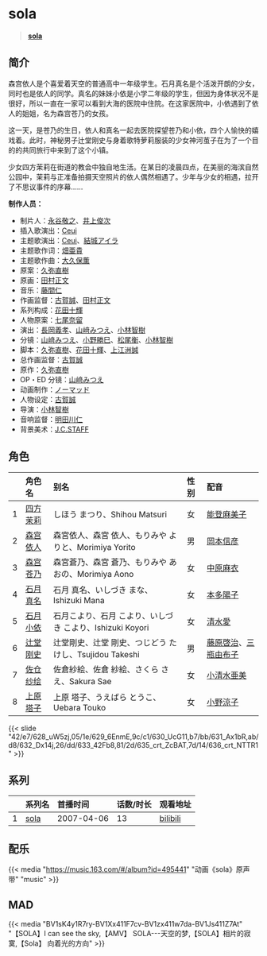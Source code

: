 # sola


> <u>**[sola](https://bgm.tv/subject/798)**</u>

## 简介

森宫依人是个喜爱着天空的普通高中一年级学生。石月真名是个活泼开朗的少女，同时也是依人的同学。真名的妹妹小依是小学二年级的学生，但因为身体状况不是很好，所以一直在一家可以看到大海的医院中住院。在这家医院中，小依遇到了依人的姐姐，名为森宫苍乃的女孩。

这一天，是苍乃的生日，依人和真名一起去医院探望苍乃和小依，四个人愉快的嬉戏着。此时，神秘男子辻堂刚史与身着歌特萝莉服装的少女神河茧子在为了一个目的的共同旅行中来到了这个小镇。

少女四方茉莉在街道的教会中独自地生活。在某日的凌晨四点，在美丽的海滨自然公园中，茉莉与正准备拍摄天空照片的依人偶然相遇了。少年与少女的相遇，拉开了不思议事件的序幕……

**制作人员：**
- 制片人：[永谷敬之](https://bgm.tv/person/12021)、[井上俊次](https://bgm.tv/person/963)
- 插入歌演出：[Ceui](https://bgm.tv/person/6141)
- 主题歌演出：[Ceui](https://bgm.tv/person/6141)、[結城アイラ](https://bgm.tv/person/5873)
- 主题歌作词：[畑亜貴](https://bgm.tv/person/7329)
- 主题歌作曲：[大久保薫](https://bgm.tv/person/3455)
- 原案：[久弥直樹](https://bgm.tv/person/6717)
- 原画：[田村正文](https://bgm.tv/person/12608)
- 音乐：[藤間仁](https://bgm.tv/person/2749)
- 作画监督：[古賀誠](https://bgm.tv/person/1191)、[田村正文](https://bgm.tv/person/12608)
- 系列构成：[花田十輝](https://bgm.tv/person/262)
- 人物原案：[七尾奈留](https://bgm.tv/person/1341)
- 演出：[長岡義孝](https://bgm.tv/person/26852)、[山﨑みつえ](https://bgm.tv/person/8482)、[小林智樹](https://bgm.tv/person/2904)
- 分镜：[山﨑みつえ](https://bgm.tv/person/8482)、[小野勝巳](https://bgm.tv/person/3206)、[松尾衡](https://bgm.tv/person/2567)、[小林智樹](https://bgm.tv/person/2904)
- 脚本：[久弥直樹](https://bgm.tv/person/6717)、[花田十輝](https://bgm.tv/person/262)、[上江洲誠](https://bgm.tv/person/1599)
- 总作画监督：[古賀誠](https://bgm.tv/person/1191)
- 原作：[久弥直樹](https://bgm.tv/person/6717)
- OP・ED 分镜：[山﨑みつえ](https://bgm.tv/person/8482)
- 动画制作：[ノーマッド](https://bgm.tv/person/3118)
- 人物设定：[古賀誠](https://bgm.tv/person/1191)
- 导演：[小林智樹](https://bgm.tv/person/2904)
- 音响监督：[明田川仁](https://bgm.tv/person/477)
- 背景美术：[J.C.STAFF](https://bgm.tv/person/390)

## 角色

|     |   角色名   |   别名  | 性别 |  配音  |
|:--- |:------  |:----      |:---  |:--   |
| 1 | [四方茉莉](https://bgm.tv/character/628) | しほう まつり、Shihou Matsuri | 女 | [能登麻美子](https://bgm.tv/person/3827) |
| 2 | [森宫依人](https://bgm.tv/character/629) | 森宮依人、森宮 依人、もりみや よりと、Morimiya Yorito | 男 | [岡本信彦](https://bgm.tv/person/4950) |
| 3 | [森宫苍乃](https://bgm.tv/character/630) | 森宮蒼乃、森宮 蒼乃、もりみや あおの、Morimiya Aono | 女 | [中原麻衣](https://bgm.tv/person/4145) |
| 4 | [石月真名](https://bgm.tv/character/631) | 石月 真名、いしづき まな、Ishizuki Mana | 女 | [本多陽子](https://bgm.tv/person/4903) |
| 5 | [石月小依](https://bgm.tv/character/632) | 石月こより、石月 こより、いしづき こより、Ishizuki Koyori | 女 | [清水愛](https://bgm.tv/person/4064) |
| 6 | [辻堂刚史](https://bgm.tv/character/633) | 辻堂剛史、辻堂 剛史、つじどう たけし、Tsujidou Takeshi | 男 | [藤原啓治](https://bgm.tv/person/4016)、[三瓶由布子](https://bgm.tv/person/4667) |
| 7 | [佐仓纱绘](https://bgm.tv/character/635) | 佐倉紗絵、佐倉 紗絵、さくら さえ、Sakura Sae | 女 | [小清水亜美](https://bgm.tv/person/4474) |
| 8 | [上原塔子](https://bgm.tv/character/636) | 上原 塔子、うえばら とうこ、Uebara Touko | 女 | [小野涼子](https://bgm.tv/person/4727) |

{{< slide "42/e7/628_uW5zj,05/1e/629_6EnmE,9c/c1/630_UcG11,b7/bb/631_Ax1bR,ab/d8/632_Dx14j,26/dd/633_42Fb8,81/2d/635_crt_ZcBAT,7d/14/636_crt_NTTR1" >}}

## 系列

|     |   系列名   |   首播时间  | 话数/时长  | 观看地址 |
|:---  |:------    |:----      |:---       |:---  |
| 1 |[sola](https://bgm.tv/subject/798)| 2007-04-06 | 13 | [bilibili](https://www.bilibili.com/bangumi/play/ep102457)  |

## 配乐

{{< media "https://music.163.com/#/album?id=495441"
"动画《sola》原声带"
"music" >}}
## MAD

{{< media  "BV1sK4y1R7ry-BV1Xx411F7cv-BV1zx411w7da-BV1Js411Z7At" 
"【SOLA】I can see the sky,【AMV】 SOLA---天空的梦,【SOLA】相片的寂寞,【Sola】 向着光的方向" >}}

